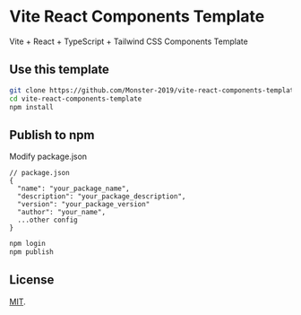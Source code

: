 # Vite React Components Template

Vite + React + TypeScript + Tailwind CSS Components Template

## Use this template

```bash
git clone https://github.com/Monster-2019/vite-react-components-template.git
cd vite-react-components-template
npm install
```

## Publish to npm

Modify package.json

```
// package.json
{
  "name": "your_package_name",
  "description": "your_package_description",
  "version": "your_package_version"
  "author": "your_name",
  ...other config
}
```

```bash
npm login
npm publish
```

## License

[MIT](https://github.com/Monster-2019/vite-react-components-template/blob/main/LICENSE).

